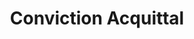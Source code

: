 ---
title: Conviction Acquittal
longTitle: 'Conviction, Acquittal'
tags:
- gccommon
broaderTerm:
- "[[Court decisions]]"
---